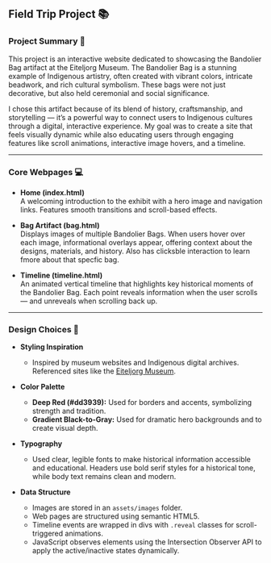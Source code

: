 ## Field Trip Project 📚

### Project Summary 📝

This project is an interactive website dedicated to showcasing the Bandolier Bag artifact at the Eiteljorg Museum. The Bandolier Bag is a stunning example of Indigenous artistry, often created with vibrant colors, intricate beadwork, and rich cultural symbolism. These bags were not just decorative, but also held ceremonial and social significance.

I chose this artifact because of its blend of history, craftsmanship, and storytelling — it’s a powerful way to connect users to Indigenous cultures through a digital, interactive experience. My goal was to create a site that feels visually dynamic while also educating users through engaging features like scroll animations, interactive image hovers, and a timeline.

---

### Core Webpages 💻

- **Home (index.html)**  
  A welcoming introduction to the exhibit with a hero image and navigation links. Features smooth transitions and scroll-based effects.

- **Bag Artifact (bag.html)**  
  Displays images of multiple Bandolier Bags. When users hover over each image, informational overlays appear, offering context about the designs, materials, and history. Also has clicksble interaction to learn fmore about that specfic bag.

- **Timeline (timeline.html)**  
  An animated vertical timeline that highlights key historical moments of the Bandolier Bag. Each point reveals information when the user scrolls — and unreveals when scrolling back up.


---

### Design Choices 🎨

- **Styling Inspiration**  
  - Inspired by museum websites and Indigenous digital archives. Referenced sites like the [Eiteljorg Museum](https://eiteljorg.org/).

- **Color Palette**  
  - **Deep Red (#dd3939):** Used for borders and accents, symbolizing strength and tradition.   
  - **Gradient Black-to-Gray:** Used for dramatic hero backgrounds and to create visual depth.

- **Typography**  
  - Used clear, legible fonts to make historical information accessible and educational. Headers use bold serif styles for a historical tone, while body text remains clean and modern.

- **Data Structure**  
  - Images are stored in an `assets/images` folder.  
  - Web pages are structured using semantic HTML5.  
  - Timeline events are wrapped in divs with `.reveal` classes for scroll-triggered animations.  
  - JavaScript observes elements using the Intersection Observer API to apply the active/inactive states dynamically.
